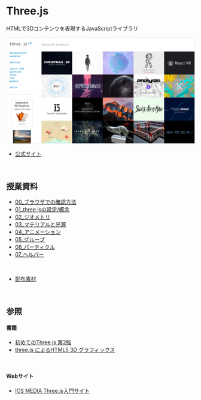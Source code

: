 

# Three.js

HTMLで3Dコンテンツを表現するJavaScriptライブラリ

![](md/img/threejs_org.png)

* [公式サイト](https://threejs.org/)



&nbsp;
&nbsp;


## 授業資料

* [00_ブラウザでの確認方法](md/preview.md)
* [01_three.jsの設定/概念](md/01_about.md)
* [02_ジオメトリ](md/02_geometry.md)
* [03_マテリアルと光源](md/03_material.md)
* [04_アニメーション](md/04_animation.md)
* [05_グループ](md/05_group.md)
* [06_パーティクル](md/06_particle.md)
* [07_ヘルパー](md/07_helper.md)

&nbsp;

* [配布素材](https://yonekura907.github.io/dh17threejs/first_threejs.zip)


&nbsp;
&nbsp;


## 参照

#### 書籍

* [初めてのThree.js 第2版](https://www.oreilly.co.jp/books/9784873117706/)
* [three.js によるHTML5 3D グラフィックス](http://www.cutt.co.jp/book/978-4-87783-324-4.html)

&nbsp;

#### Webサイト

* [ICS MEDIA Three.js入門サイト](https://ics.media/tutorial-three/index.html)
